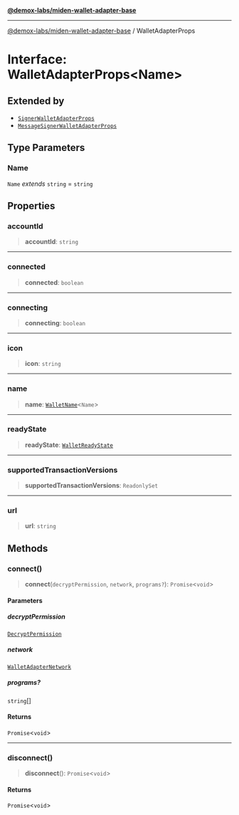 [**@demox-labs/miden-wallet-adapter-base**](../README.md)

***

[@demox-labs/miden-wallet-adapter-base](../README.md) / WalletAdapterProps

# Interface: WalletAdapterProps\<Name\>

## Extended by

- [`SignerWalletAdapterProps`](SignerWalletAdapterProps.md)
- [`MessageSignerWalletAdapterProps`](MessageSignerWalletAdapterProps.md)

## Type Parameters

### Name

`Name` *extends* `string` = `string`

## Properties

### accountId

> **accountId**: `string`

***

### connected

> **connected**: `boolean`

***

### connecting

> **connecting**: `boolean`

***

### icon

> **icon**: `string`

***

### name

> **name**: [`WalletName`](../type-aliases/WalletName.md)\<`Name`\>

***

### readyState

> **readyState**: [`WalletReadyState`](../enumerations/WalletReadyState.md)

***

### supportedTransactionVersions

> **supportedTransactionVersions**: `ReadonlySet`

***

### url

> **url**: `string`

## Methods

### connect()

> **connect**(`decryptPermission`, `network`, `programs?`): `Promise`\<`void`\>

#### Parameters

##### decryptPermission

[`DecryptPermission`](../enumerations/DecryptPermission.md)

##### network

[`WalletAdapterNetwork`](../enumerations/WalletAdapterNetwork.md)

##### programs?

`string`[]

#### Returns

`Promise`\<`void`\>

***

### disconnect()

> **disconnect**(): `Promise`\<`void`\>

#### Returns

`Promise`\<`void`\>
